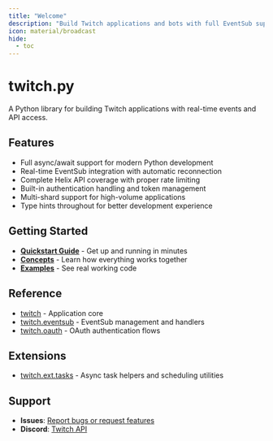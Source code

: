 ```yaml
---
title: "Welcome"
description: "Build Twitch applications and bots with full EventSub support. A modern, async Python library for real-time notifications, Helix API access, and authentication."
icon: material/broadcast
hide:
  - toc
---
```



# twitch.py

A Python library for building Twitch applications with real-time events and API access.

## Features

* Full async/await support for modern Python development
* Real-time EventSub integration with automatic reconnection
* Complete Helix API coverage with proper rate limiting
* Built-in authentication handling and token management
* Multi-shard support for high-volume applications
* Type hints throughout for better development experience

## Getting Started

* **[Quickstart Guide](quickstart.md)** - Get up and running in minutes
* **[Concepts](concepts.md)** - Learn how everything works together
* **[Examples](https://github.com/mrsnifo/twitch.py/tree/main/examples)** - See real working code

## Reference

* [twitch](reference/app/app.md) - Application core
* [twitch.eventsub](reference/eventsub/index.md) - EventSub management and handlers
* [twitch.oauth](reference/oauth/flows.md) - OAuth authentication flows

## Extensions

* [twitch.ext.tasks](ext/tasks.md) - Async task helpers and scheduling utilities

## Support

* **Issues**: [Report bugs or request features](https://github.com/mrsnifo/twitch.py/issues)
* **Discord**: [Twitch API](https://discord.gg/UFTkgnse7d)
